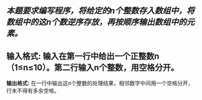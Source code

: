 *本题要求编写程序，将给定的n个整数存入数组中，将数组中的这n个数逆序存放，再按顺序输出数组中的元素。*
------
**输入格式:**
输入在第一行中给出一个正整数n（1≤n≤10）。第二行输入n个整数，用空格分开。
-----
**输出格式:**
在一行中输出这n个整数的处理结果，相邻数字中间用一个空格分开，行末不得有多余空格。